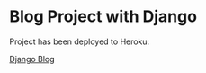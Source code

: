 # Blog Project with Django

Project has been deployed to Heroku:

[Django Blog](https://django-blog-project-laila.herokuapp.com/)
